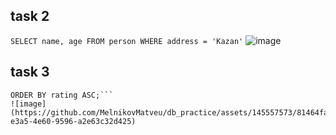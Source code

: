 ## task 2
``` SELECT name, age FROM person WHERE address = 'Kazan' ```
![image](https://github.com/MelnikovMatveu/db_practice/assets/145557573/d4ee0bf7-ee12-48d4-91df-32394a000a34)

## task 3
```SELECT name, rating FROM pizzeria WHERE rating BETWEEN 3 AND 5
ORDER BY rating ASC;```
![image](https://github.com/MelnikovMatveu/db_practice/assets/145557573/81464fae-e3a5-4e60-9596-a2e63c32d425)


